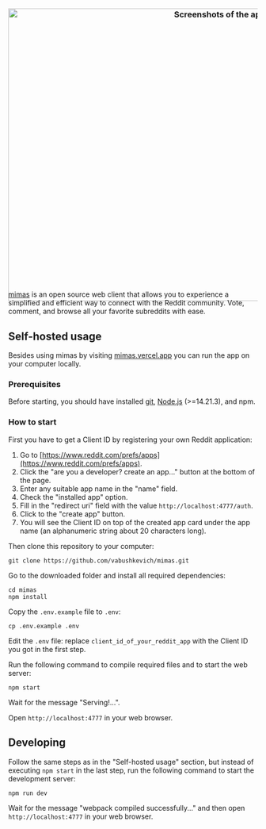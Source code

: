 <h3 align="center"><img src="https://github.com/vabushkevich/mimas/assets/23465488/fac30f01-7bc5-49b9-a2eb-43887a27f4e4" width="839px" height="590px" style="margin-bottom: -38px;" alt="Screenshots of the app"></h3>

[mimas](https://mimas.vercel.app) is an open source web client that allows you
to experience a simplified and efficient way to connect with the Reddit
community. Vote, comment, and browse all your favorite subreddits with ease.

## Self-hosted usage

Besides using mimas by visiting [mimas.vercel.app](https://mimas.vercel.app) you
can run the app on your computer locally.

### Prerequisites

Before starting, you should have installed [git](https://git-scm.com),
[Node.js](https://nodejs.org) (>=14.21.3), and npm.

### How to start

First you have to get a Client ID by registering your own Reddit application:

1. Go to [https://www.reddit.com/prefs/apps](https://www.reddit.com/prefs/apps).
2. Click the "are you a developer? create an app..." button at the bottom of the
   page.
3. Enter any suitable app name in the "name" field.
4. Check the "installed app" option.
5. Fill in the "redirect uri" field with the value `http://localhost:4777/auth`.
6. Click to the "create app" button.
7. You will see the Client ID on top of the created app card under the app name
   (an alphanumeric string about 20 characters long).

Then clone this repository to your computer:

```shell
git clone https://github.com/vabushkevich/mimas.git
```

Go to the downloaded folder and install all required dependencies:

```shell
cd mimas
npm install
```

Copy the `.env.example` file to `.env`:

```shell
cp .env.example .env
```

Edit the `.env` file: replace `client_id_of_your_reddit_app` with the Client ID
you got in the first step.

Run the following command to compile required files and to start the web server:

```shell
npm start
```

Wait for the message "Serving!...".

Open `http://localhost:4777` in your web browser.

## Developing

Follow the same steps as in the "Self-hosted usage" section, but instead of
executing `npm start` in the last step, run the following command to start the
development server:

```shell
npm run dev
```

Wait for the message "webpack compiled successfully..." and then open
`http://localhost:4777` in your web browser.
